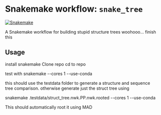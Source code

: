# Snakemake workflow: `snake_tree`
[![Snakemake](https://img.shields.io/badge/snakemake-≥6.3.0-brightgreen.svg)](https://snakemake.github.io)

A Snakemake workflow for building stupid structure trees woohooo... finish this

## Usage

install snakemake
Clone repo
cd to repo 

test with
snakemake --cores 1 --use-conda

this should use the testdata folder to generate a structure and sequence tree comparison.
otherwise generate just the struct tree using 

snakemake .testdata/struct_tree.nwk.PP.nwk.rooted --cores 1 --use-conda

This should automatically root it using MAD

